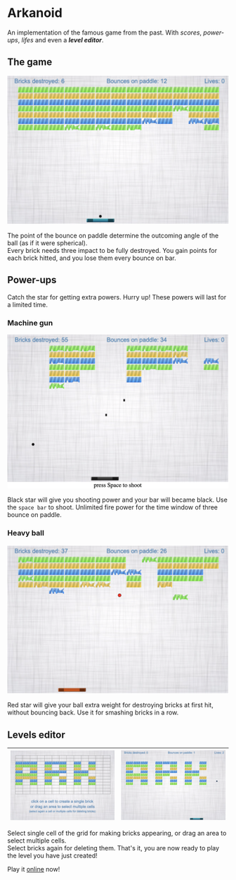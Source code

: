 # Arkanoid

An implementation of the famous game from the past. With *scores*, *power-ups*, *lifes* and even a ***level editor***.

## The game

![game](assets/screenshots/almostNew.png)

The point of the bounce on paddle determine the outcoming angle of the ball (as if it were spherical).\
Every brick needs three impact to be fully destroyed.
You gain points for each brick hitted, and you lose them every bounce on bar.

## Power-ups

Catch the star for getting extra powers. Hurry up! These powers will last for a limited time.

### Machine gun

![rambo](assets/screenshots/fireGun.png)

Black star will give you shooting power and your bar will became black. Use the `space bar` to shoot. Unlimited fire power for the time window of three bounce on paddle.

### Heavy ball

![heavy](assets/screenshots/weightBall.png)

Red star will give your ball extra weight for destroying bricks at first hit, without bouncing back. Use it for smashing bricks in a row.

## Levels editor

| ![editor](assets/screenshots/editor.png) | ![play_edited](assets/screenshots/playEdited.png) |
|:--:|:--:|

Select single cell of the grid for making bricks appearing, or drag an area to select multiple cells.\
Select bricks again for deleting them.
That's it, you are now ready to play the level you have just created!

Play it [online](http://sintetik.altervista.org) now!
